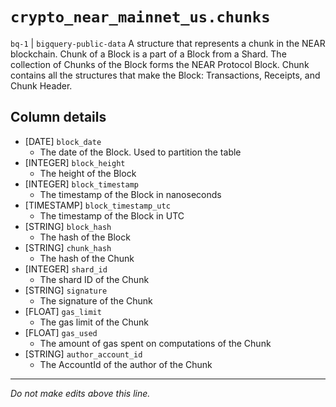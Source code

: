# `crypto_near_mainnet_us.chunks`
`bq-1` | `bigquery-public-data`
A structure that represents a chunk in the NEAR blockchain. Chunk of a Block is a part of a Block from a Shard. The collection of Chunks of the Block forms the NEAR Protocol Block. Chunk contains all the structures that make the Block: Transactions, Receipts, and Chunk Header.

## Column details
* [DATE]      `block_date`
  - The date of the Block. Used to partition the table
* [INTEGER]   `block_height`
  - The height of the Block
* [INTEGER]   `block_timestamp`
  - The timestamp of the Block in nanoseconds
* [TIMESTAMP] `block_timestamp_utc`
  - The timestamp of the Block in UTC
* [STRING]    `block_hash`
  - The hash of the Block
* [STRING]    `chunk_hash`
  - The hash of the Chunk
* [INTEGER]   `shard_id`
  - The shard ID of the Chunk
* [STRING]    `signature`
  - The signature of the Chunk
* [FLOAT]     `gas_limit`
  - The gas limit of the Chunk
* [FLOAT]     `gas_used`
  - The amount of gas spent on computations of the Chunk
* [STRING]    `author_account_id`
  - The AccountId of the author of the Chunk

-------------------------------------------------------------------------------
*Do not make edits above this line.*
